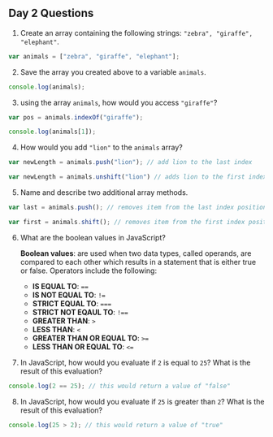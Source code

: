 ## Day 2 Questions

1. Create an array containing the following strings: `"zebra", "giraffe", "elephant"`.
```JavaScript
var animals = ["zebra", "giraffe", "elephant"];
```
2. Save the array you created above to a variable `animals`.
```JavaScript
console.log(animals);
```
3. using the array `animals`, how would you access `"giraffe"`?
```javascript
var pos = animals.indexOf("giraffe");
```
```JavaScript
console.log(animals[1]);
```

4. How would you add `"lion"` to the `animals` array?
```JavaScript
var newLength = animals.push("lion"); // add lion to the last index
```

```JavaScript
var newLength = animals.unshift("lion") // adds lion to the first index
```

5. Name and describe two additional array methods.
```JavaScript
var last = animals.push(); // removes item from the last index position.
```
```Javascript
var first = animals.shift(); // removes item from the first index position
```

6. What are the boolean values in JavaScript?

   **Boolean values**: are used when two data types, called operands, are compared to each other which results in a statement that is either true or false. Operators include the following:

   * **IS EQUAL TO**: `==`
   * **IS NOT EQUAL TO**: `!=`
   * **STRICT EQUAL TO**: `===`
   * **STRICT NOT EQAUL TO**: `!==`
   * **GREATER THAN**: `>`
   * **LESS THAN**: `<`
   * **GREATER THAN OR EQUAL TO**: `>=`
   * **LESS THAN OR EQUAL TO**: `<=`

7. In JavaScript, how would you evaluate if `2` is equal to `25`? What is the result of this evaluation?
```JavaScript
console.log(2 == 25); // this would return a value of "false"
```
8. In JavaScript, how would you evaluate if `25` is greater than `2`? What is the result of this evaluation?
```JavaScript
console.log(25 > 2); // this would return a value of "true"
```

